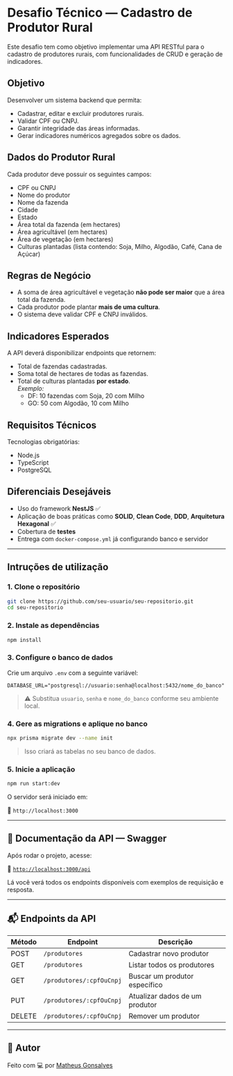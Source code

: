 # Desafio Técnico — Cadastro de Produtor Rural

Este desafio tem como objetivo implementar uma API RESTful para o cadastro de produtores rurais, com funcionalidades de CRUD e geração de indicadores.

## Objetivo

Desenvolver um sistema backend que permita:

- Cadastrar, editar e excluir produtores rurais.
- Validar CPF ou CNPJ.
- Garantir integridade das áreas informadas.
- Gerar indicadores numéricos agregados sobre os dados.

## Dados do Produtor Rural

Cada produtor deve possuir os seguintes campos:

- CPF ou CNPJ
- Nome do produtor
- Nome da fazenda
- Cidade
- Estado
- Área total da fazenda (em hectares)
- Área agricultável (em hectares)
- Área de vegetação (em hectares)
- Culturas plantadas (lista contendo: Soja, Milho, Algodão, Café, Cana de Açúcar)

## Regras de Negócio

- A soma de área agricultável e vegetação **não pode ser maior** que a área total da fazenda.
- Cada produtor pode plantar **mais de uma cultura**.
- O sistema deve validar CPF e CNPJ inválidos.

## Indicadores Esperados

A API deverá disponibilizar endpoints que retornem:

- Total de fazendas cadastradas.
- Soma total de hectares de todas as fazendas.
- Total de culturas plantadas **por estado**.  
  *Exemplo:*  
  - DF: 10 fazendas com Soja, 20 com Milho  
  - GO: 50 com Algodão, 10 com Milho

## Requisitos Técnicos

Tecnologias obrigatórias:

- Node.js
- TypeScript
- PostgreSQL

## Diferenciais Desejáveis

- Uso do framework **NestJS** ✅
- Aplicação de boas práticas como **SOLID**, **Clean Code**, **DDD**, **Arquitetura Hexagonal** ✅
- Cobertura de **testes** 
- Entrega com `docker-compose.yml` já configurando banco e servidor

---

## Intruções de utilização

### 1. Clone o repositório

```bash
git clone https://github.com/seu-usuario/seu-repositorio.git
cd seu-repositorio
```

### 2. Instale as dependências

```bash
npm install
```

### 3. Configure o banco de dados

Crie um arquivo `.env` com a seguinte variável:

```env
DATABASE_URL="postgresql://usuario:senha@localhost:5432/nome_do_banco"
```

> ⚠️ Substitua `usuario`, `senha` e `nome_do_banco` conforme seu ambiente local.

### 4. Gere as migrations e aplique no banco

```bash
npx prisma migrate dev --name init
```

> Isso criará as tabelas no seu banco de dados.

### 5. Inicie a aplicação

```bash
npm run start:dev
```

O servidor será iniciado em:

📍 `http://localhost:3000`

---

## 📘 Documentação da API — Swagger

Após rodar o projeto, acesse:

🔗 [`http://localhost:3000/api`](http://localhost:3000/api)

Lá você verá todos os endpoints disponíveis com exemplos de requisição e resposta.

---

## 📬 Endpoints da API

| Método | Endpoint                 | Descrição                        |
|--------|--------------------------|----------------------------------|
| POST   | `/produtores`            | Cadastrar novo produtor          |
| GET    | `/produtores`            | Listar todos os produtores       |
| GET    | `/produtores/:cpfOuCnpj` | Buscar um produtor específico    |
| PUT    | `/produtores/:cpfOuCnpj` | Atualizar dados de um produtor   |
| DELETE | `/produtores/:cpfOuCnpj` | Remover um produtor              |

---

## 📎 Autor

Feito com 💻 por [Matheus Gonsalves](https://github.com/Matheusgonsalves)


